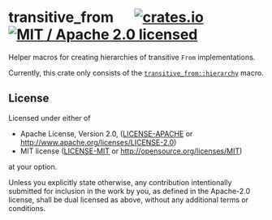 # transitive_from &emsp; [![crates.io]](https://crates.io/crates/transitive_from) [![MIT / Apache 2.0 licensed]](#License)

[crates.io]: https://img.shields.io/crates/v/transitive_from.svg
[MIT / Apache 2.0 licensed]: https://img.shields.io/crates/l/replace_with.svg



Helper macros for creating hierarchies of transitive `From` implementations.

Currently, this crate only consists of the [`transitive_from::hierarchy`](https://docs.rs/transitive_from/0.1.0/transitive_from/macro.hierarchy.html) macro.

## License
Licensed under either of

 * Apache License, Version 2.0, ([LICENSE-APACHE](LICENSE-APACHE) or http://www.apache.org/licenses/LICENSE-2.0)
 * MIT license ([LICENSE-MIT](LICENSE-MIT) or http://opensource.org/licenses/MIT)

at your option.

Unless you explicitly state otherwise, any contribution intentionally submitted for inclusion in the work by you, as defined in the Apache-2.0 license, shall be dual licensed as above, without any additional terms or conditions.
